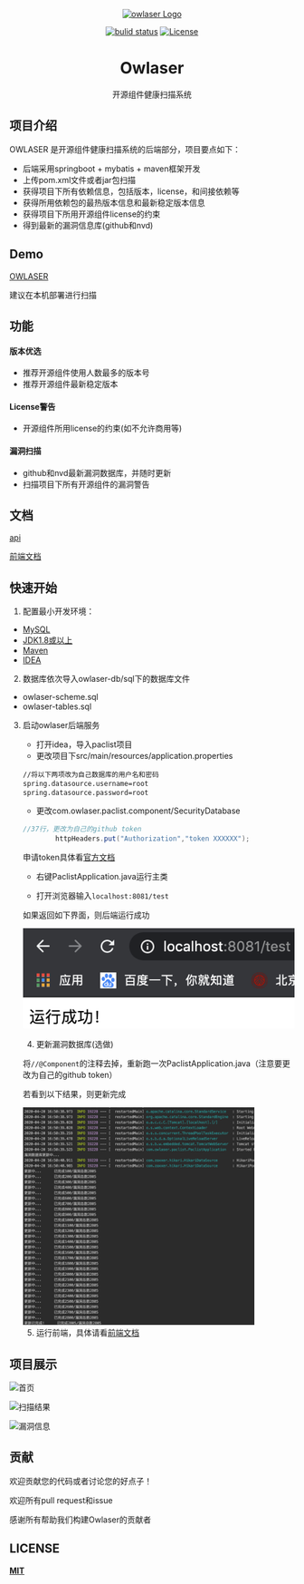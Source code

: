 <p align="center"><a href="http://jveuzt.coding-pages.com/#/" target="_blank" rel="noopener noreferrer"><img alt="owlaser Logo" src="https://cdn.jsdelivr.net/gh/tyrone-wu/PicRepo/o-logo.png" width="200" style="max-width:100%;">
</p>
<p align="center">
  <a href="https://github.com/owlaser/owlaser-paclist/actions"><img src="https://github.com/owlaser/owlaser-paclist/workflows/build/badge.svg" alt="bulid status"></a>
  <a href="https://opensource.org/licenses/MIT"><img src="https://img.shields.io/npm/l/ng-devui.svg" alt="License"></a>
</p>

<h1 align="center">Owlaser</h1>

<p align="center">
开源组件健康扫描系统
</p>


## 项目介绍

OWLASER 是开源组件健康扫描系统的后端部分，项目要点如下：

- 后端采用springboot + mybatis + maven框架开发
- 上传pom.xml文件或者jar包扫描
- 获得项目下所有依赖信息，包括版本，license，和间接依赖等
- 获得所用依赖包的最热版本信息和最新稳定版本信息
- 获得项目下所用开源组件license的约束
- 得到最新的漏洞信息库(github和nvd)



## Demo

[OWLASER](http://jveuzt.coding-pages.com)

建议在本机部署进行扫描



## 功能

#### 版本优选

* 推荐开源组件使用人数最多的版本号
* 推荐开源组件最新稳定版本

#### License警告

* 开源组件所用license的约束(如不允许商用等)

#### 漏洞扫描

* github和nvd最新漏洞数据库，并随时更新
* 扫描项目下所有开源组件的漏洞警告



## 文档

[api](api.md)

[前端文档](https://github.com/owlaser/owlaser-ui/blob/master/README.md)



## 快速开始

1. 配置最小开发环境：

  * [MySQL](https://dev.mysql.com/downloads/mysql/)
  * [JDK1.8或以上](http://www.oracle.com/technetwork/java/javase/overview/index.html)
  * [Maven](https://maven.apache.org/download.cgi)
  * [IDEA](https://www.jetbrains.com/idea/)

2. 数据库依次导入owlaser-db/sql下的数据库文件

  * owlaser-scheme.sql
  * owlaser-tables.sql
  
3. 启动owlaser后端服务

   * 打开idea，导入paclist项目
   * 更改项目下src/main/resources/application.properties

   ```properties
   //将以下两项改为自己数据库的用户名和密码
   spring.datasource.username=root
   spring.datasource.password=root
   ```

   * 更改com.owlaser.paclist.component/SecurityDatabase

   ```java
   //37行，更改为自己的github token
           httpHeaders.put("Authorization","token XXXXXX");
   ```

   申请token具体看[官方文档](https://help.github.com/en/github/authenticating-to-github/creating-a-personal-access-token-for-the-command-line)

   * 右键PaclistApplication.java运行主类

   * 打开浏览器输入`localhost:8081/test`

   如果返回如下界面，则后端运行成功

   ![屏幕快照 2020-04-22 下午9.42.18](./img/1.png)

   4. 更新漏洞数据库(选做)

   将`//@Component`的注释去掉，重新跑一次PaclistApplication.java（注意要更改为自己的github token）

   若看到以下结果，则更新完成

   <img src="./img/2.png" style="zoom:40%;" />

   5. 运行前端，具体请看[前端文档](https://github.com/owlaser/owlaser-ui/blob/master/README.md)

   

## 项目展示

![首页](https://cdn.jsdelivr.net/gh/tyrone-wu/PicRepo/o-home.png)

![扫描结果](https://cdn.jsdelivr.net/gh/tyrone-wu/PicRepo/o-result.png)

![漏洞信息](https://cdn.jsdelivr.net/gh/tyrone-wu/PicRepo/o-secur.png)



## 贡献

欢迎贡献您的代码或者讨论您的好点子！

欢迎所有pull request和issue

感谢所有帮助我们构建Owlaser的贡献者



## LICENSE

[**MIT**](https://opensource.org/licenses/MIT)